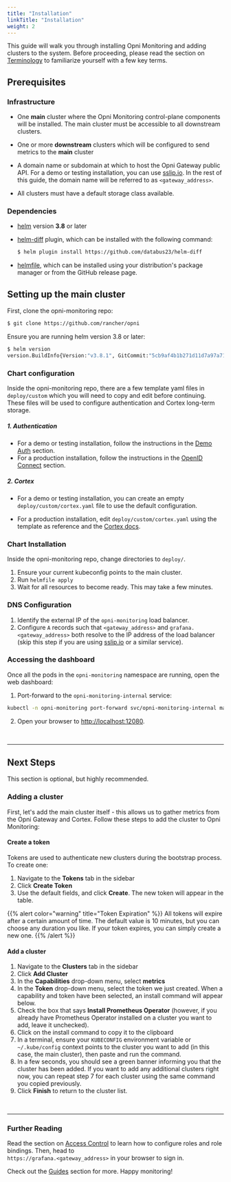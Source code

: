 ```yaml
---
title: "Installation"
linkTitle: "Installation"
weight: 2
---
```

 
This guide will walk you through installing Opni Monitoring and adding clusters to the system. Before proceeding, please read the section on [Terminology](../reference/terminology) to familiarize yourself with a few key terms.

## Prerequisites

### Infrastructure
- One **main** cluster where the Opni Monitoring control-plane components will be installed. The main cluster must be accessible to all downstream clusters.
  
- One or more **downstream** clusters which will be configured to send metrics to the **main** cluster

- A domain name or subdomain at which to host the Opni Gateway public API. For a demo or testing installation, you can use [sslip.io](https://sslip.io). In the rest of this guide, the domain name will be referred to as `<gateway_address>`.

- All clusters must have a default storage class available.

### Dependencies

- [helm](https://helm.sh) version **3.8** or later

- [helm-diff](https://github.com/databus23/helm-diff) plugin, which can be installed with the following command:

  ```bash
  $ helm plugin install https://github.com/databus23/helm-diff
  ```

- [helmfile](https://github.com/roboll/helmfile), which can be installed using your distribution's package manager or from the GitHub release page.


## Setting up the main cluster

First, clone the opni-monitoring repo:

  ```bash
  $ git clone https://github.com/rancher/opni
  ```

Ensure you are running helm version 3.8 or later:
 
  ```bash
  $ helm version
  version.BuildInfo{Version:"v3.8.1", GitCommit:"5cb9af4b1b271d11d7a97a71df3ac337dd94ad37", GitTreeState:"clean", GoVersion:"go1.17.8"}
  ```

### Chart configuration

Inside the opni-monitoring repo, there are a few template yaml files in `deploy/custom` which you will need to copy and edit before continuing. These files will be used to configure authentication and Cortex long-term storage.

##### 1. Authentication

* For a demo or testing installation, follow the instructions in the [Demo Auth](../authentication/noauth) section.
* For a production installation, follow the instructions in the [OpenID Connect](../authentication/oidc) section.

##### 2. Cortex

* For a demo or testing installation, you can create an empty `deploy/custom/cortex.yaml` file to use the default configuration.

* For a production installation, edit `deploy/custom/cortex.yaml` using the template as reference and the [Cortex docs](https://cortexmetrics.io/docs/configuration/configuration-file/). 

### Chart Installation

Inside the opni-monitoring repo, change directories to `deploy/`.

1. Ensure your current kubeconfig points to the main cluster.
2. Run `helmfile apply`
3. Wait for all resources to become ready. This may take a few minutes.

### DNS Configuration

1. Identify the external IP of the `opni-monitoring` load balancer. 
2. Configure `A` records such that `<gateway_address>` and `grafana.<gateway_address>` both resolve to the IP address of the load balancer (skip this step if you are using [sslip.io](https://sslip.io) or a similar service).


### Accessing the dashboard

Once all the pods in the `opni-monitoring` namespace are running, open the web dashboard:

1. Port-forward to the `opni-monitoring-internal` service:
```bash
kubectl -n opni-monitoring port-forward svc/opni-monitoring-internal management-web:management-web
```

2. Open your browser to <a href="http://localhost:12080" target="_blank">http://localhost:12080</a>.

<br />

------

## Next Steps

This section is optional, but highly recommended. 

### Adding a cluster

First, let's add the main cluster itself - this allows us to gather metrics from the Opni Gateway and Cortex. Follow these steps to add the cluster to Opni Monitoring:

#### Create a token

Tokens are used to authenticate new clusters during the bootstrap process. To create one:

1. Navigate to the **Tokens** tab in the sidebar
2. Click **Create Token**
3. Use the default fields, and click **Create**. The new token will appear in the table.

{{% alert color="warning" title="Token Expiration" %}}
All tokens will expire after a certain amount of time. The default value is 10 minutes, but you can choose any duration you like. If your token expires, you can simply create a new one.
{{% /alert %}}

#### Add a cluster

1. Navigate to the **Clusters** tab in the sidebar
2. Click **Add Cluster**
3. In the **Capabilities** drop-down menu, select **metrics**
4. In the **Token** drop-down menu, select the token we just created. When a capability and token have been selected, an install command will appear below. 
5. Check the box that says **Install Prometheus Operator** (however, if you already have Prometheus Operator installed on a cluster you want to add, leave it unchecked).
6. Click on the install command to copy it to the clipboard
7. In a terminal, ensure your `KUBECONFIG` environment variable or `~/.kube/config` context points to the cluster you want to add (in this case, the main cluster), then paste and run the command.
8. In a few seconds, you should see a green banner informing you that the cluster has been added. If you want to add any additional clusters right now, you can repeat step 7 for each cluster using the same command you copied previously.
9. Click **Finish** to return to the cluster list.

<br />

------

### Further Reading

Read the section on [Access Control](../guides/access_control) to learn how to configure roles and role bindings. Then, head to <br /> `https://grafana.<gateway_address>` in your browser to sign in.

Check out the [Guides](../guides) section for more. Happy monitoring!